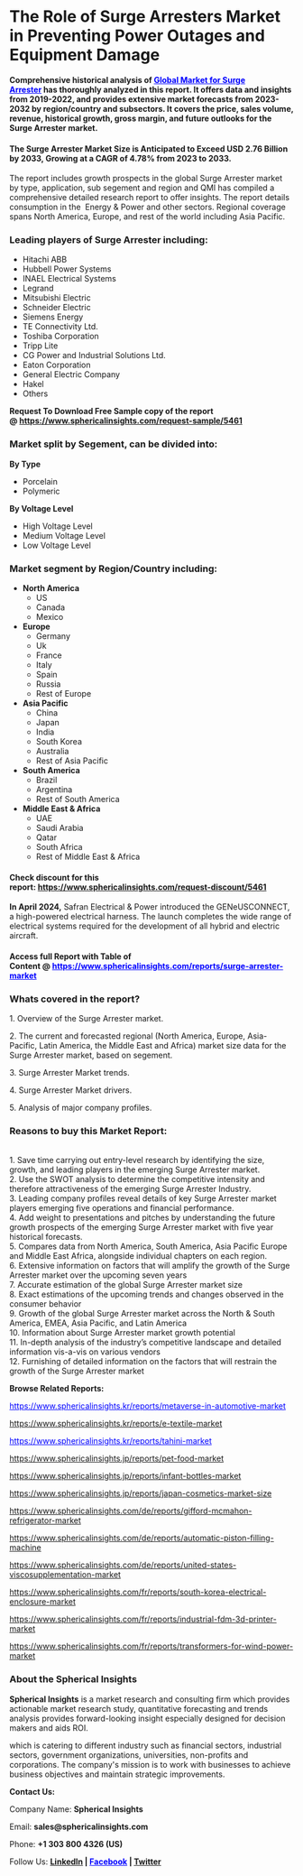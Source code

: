 <h1>The Role of Surge Arresters Market in Preventing Power Outages and Equipment Damage</h1>
<div class="content-body__detail">
<section id="section_0" class="entry fr-view">
<p><strong>Comprehensive historical analysis of&nbsp;<span style="color: #0000ff;"><a style="color: #0000ff;" href="https://www.sphericalinsights.com/reports/surge-arrester-market" target="_blank" rel="noopener">Global Market for Surge Arrester</a></span>&nbsp;has thoroughly analyzed in this report. It offers data and insights from 2019-2022, and provides extensive market forecasts from 2023-2032 by region/country and subsectors. It covers the price, sales volume, revenue, historical growth, gross margin, and future outlooks for the Surge Arrester market.</strong></p>
<h4><strong>The Surge Arrester Market Size is Anticipated to Exceed USD 2.76 Billion by 2033, Growing at a CAGR of 4.78% from 2023 to 2033.</strong></h4>
<p>The report includes growth prospects in the global Surge Arrester market by type, application, sub segement and region and QMI has compiled a comprehensive detailed research report to offer insights. The report details consumption in the &nbsp;Energy &amp; Power and other sectors. Regional coverage spans North America, Europe, and rest of the world including Asia Pacific.</p>
<h3><strong>Leading players of Surge Arrester including:</strong></h3>
<ul>
<li>Hitachi ABB</li>
<li>Hubbell Power Systems</li>
<li>INAEL Electrical Systems</li>
<li>Legrand</li>
<li>Mitsubishi Electric</li>
<li>Schneider Electric</li>
<li>Siemens Energy</li>
<li>TE Connectivity Ltd.</li>
<li>Toshiba Corporation</li>
<li>Tripp Lite</li>
<li>CG Power and Industrial Solutions Ltd.</li>
<li>Eaton Corporation</li>
<li>General Electric Company</li>
<li>Hakel</li>
<li>Others</li>
</ul>
<p><strong>Request To Download Free Sample copy of the report @&nbsp;<a href="https://www.sphericalinsights.com/request-sample/5461" target="_blank" rel="noopener">https://www.sphericalinsights.com/request-sample/5461</a></strong></p>
<h3><strong>Market split by Segement, can be divided into:</strong></h3>
<p><strong>By Type</strong></p>
<ul>
<li>Porcelain</li>
<li>Polymeric</li>
</ul>
<p><strong>By Voltage Level</strong></p>
<ul>
<li>High Voltage Level</li>
<li>Medium Voltage Level</li>
<li>Low Voltage Level</li>
</ul>
<h3><strong>Market segment by Region/Country including:</strong></h3>
<ul>
<li><strong>North America</strong>
<ul>
<li>US</li>
<li>Canada</li>
<li>Mexico</li>
</ul>
</li>
<li><strong>Europe</strong>
<ul>
<li>Germany</li>
<li>Uk</li>
<li>France</li>
<li>Italy</li>
<li>Spain</li>
<li>Russia</li>
<li>Rest of Europe</li>
</ul>
</li>
<li><strong>Asia Pacific</strong>
<ul>
<li>China</li>
<li>Japan</li>
<li>India</li>
<li>South Korea</li>
<li>Australia</li>
<li>Rest of Asia Pacific</li>
</ul>
</li>
<li><strong>South America</strong>
<ul>
<li>Brazil</li>
<li>Argentina</li>
<li>Rest of South America</li>
</ul>
</li>
<li><strong>Middle East &amp; Africa</strong>
<ul>
<li>UAE</li>
<li>Saudi Arabia</li>
<li>Qatar</li>
<li>South Africa</li>
<li>Rest of Middle East &amp; Africa</li>
</ul>
</li>
</ul>
<h4>Check discount for this report:&nbsp;<a href="https://www.sphericalinsights.com/request-discount/5461" target="_blank" rel="noopener">https://www.sphericalinsights.com/request-discount/5461</a></h4>
<p><strong>In April 2024,</strong>&nbsp;Safran Electrical &amp; Power introduced the GENeUSCONNECT, a high-powered electrical harness. The launch completes the wide range of electrical systems required for the development of all hybrid and electric aircraft.</p>
<h4>Access full Report with Table of Content&nbsp;@&nbsp;<span style="color: #0000ff;"><a style="color: #0000ff;" href="https://www.sphericalinsights.com/reports/surge-arrester-market" target="_blank" rel="noopener">https://www.sphericalinsights.com/reports/surge-arrester-market</a></span></h4>
<h3><strong>Whats covered in the report?</strong></h3>
<p>1. Overview of the Surge Arrester market.</p>
<p>2. The current and forecasted regional (North America, Europe, Asia-Pacific, Latin America, the Middle East and Africa) market size data for the Surge Arrester market, based on segement.</p>
<p>3. Surge Arrester Market trends.</p>
<p>4. Surge Arrester Market drivers.</p>
<p>5. Analysis of major company profiles.</p>
<h3><strong>Reasons to buy this Market Report:</strong></h3>
<p><br />1. Save time carrying out entry-level research by identifying the size, growth, and leading players in the emerging Surge Arrester market.<br />2. Use the SWOT analysis to determine the competitive intensity and therefore attractiveness of the emerging Surge Arrester Industry.<br />3. Leading company profiles reveal details of key Surge Arrester market players emerging five operations and financial performance.<br />4. Add weight to presentations and pitches by understanding the future growth prospects of the emerging Surge Arrester market with five year historical forecasts.<br />5. Compares data from North America, South America, Asia Pacific Europe and Middle East Africa, alongside individual chapters on each region.<br />6. Extensive information on factors that will amplify the growth of the Surge Arrester market over the upcoming seven years<br />7. Accurate estimation of the global Surge Arrester market size<br />8. Exact estimations of the upcoming trends and changes observed in the consumer behavior<br />9. Growth of the global Surge Arrester market across the North &amp; South America, EMEA, Asia Pacific, and Latin America<br />10. Information about Surge Arrester market growth potential<br />11. In-depth analysis of the industry&rsquo;s competitive landscape and detailed information vis-a-vis on various vendors<br />12. Furnishing of detailed information on the factors that will restrain the growth of the Surge Arrester market</p>
<p><strong>Browse Related Reports:&nbsp;</strong></p>
<p><span style="color: #0000ff;"><a style="color: #0000ff;" href="https://www.sphericalinsights.kr/reports/metaverse-in-automotive-market">https://www.sphericalinsights.kr/reports/metaverse-in-automotive-market</a></span></p>
<p><a href="https://www.sphericalinsights.kr/reports/e-textile-market">https://www.sphericalinsights.kr/reports/e-textile-market</a></p>
<p><span style="color: #0000ff;"><a style="color: #0000ff;" href="https://www.sphericalinsights.kr/reports/tahini-market">https://www.sphericalinsights.kr/reports/tahini-market</a></span></p>
<p><a href="https://www.sphericalinsights.jp/reports/pet-food-market">https://www.sphericalinsights.jp/reports/pet-food-market</a></p>
<p><a href="https://www.sphericalinsights.jp/reports/infant-bottles-market">https://www.sphericalinsights.jp/reports/infant-bottles-market</a></p>
<p><a href="https://www.sphericalinsights.jp/reports/japan-cosmetics-market-size">https://www.sphericalinsights.jp/reports/japan-cosmetics-market-size</a></p>
<p><a href="https://www.sphericalinsights.com/de/reports/gifford-mcmahon-refrigerator-market">https://www.sphericalinsights.com/de/reports/gifford-mcmahon-refrigerator-market</a></p>
<p><a href="https://www.sphericalinsights.com/de/reports/automatic-piston-filling-machine">https://www.sphericalinsights.com/de/reports/automatic-piston-filling-machine</a></p>
<p><a href="https://www.sphericalinsights.com/de/reports/united-states-viscosupplementation-market">https://www.sphericalinsights.com/de/reports/united-states-viscosupplementation-market</a></p>
<p><a href="https://www.sphericalinsights.com/fr/reports/south-korea-electrical-enclosure-market">https://www.sphericalinsights.com/fr/reports/south-korea-electrical-enclosure-market</a>&nbsp;</p>
<p><a href="https://www.sphericalinsights.com/fr/reports/industrial-fdm-3d-printer-market">https://www.sphericalinsights.com/fr/reports/industrial-fdm-3d-printer-market</a></p>
<p><a href="https://www.sphericalinsights.com/fr/reports/transformers-for-wind-power-market">https://www.sphericalinsights.com/fr/reports/transformers-for-wind-power-market</a></p>
<h3><strong>About the Spherical Insights</strong></h3>
<p><strong>Spherical Insights</strong>&nbsp;is a market research and consulting firm which provides actionable market research study, quantitative forecasting and trends analysis provides forward-looking insight especially designed for decision makers and aids ROI.</p>
<p>which is catering to different industry such as financial sectors, industrial sectors, government organizations, universities, non-profits and corporations. The company's mission is to work with businesses to achieve business objectives and maintain strategic improvements.</p>
<p><strong>Contact Us:</strong></p>
<p>Company Name:&nbsp;<strong>Spherical Insights</strong></p>
<p>Email:&nbsp;<strong>sales@sphericalinsights.com</strong></p>
<p>Phone:&nbsp;<strong>+1 303 800 4326 (US)</strong></p>
<p>Follow Us:&nbsp;<strong><a href="https://www.linkedin.com/company/spherical-insight/"><u>LinkedIn</u></a>&nbsp;|&nbsp;<span style="color: #0000ff;"><a style="color: #0000ff;" href="https://www.facebook.com/sphericalinsights22"><u>Facebook</u></a>&nbsp;</span>|&nbsp;<a href="https://twitter.com/SInsights_US"><u>Twitter</u></a></strong></p>
<div class="clear">&nbsp;</div>
</section>
</div>
